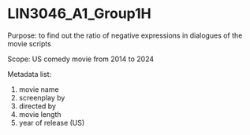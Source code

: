 # LIN3046_A1_Group1H

Purpose:
to find out the ratio of negative expressions in dialogues of the movie scripts 

Scope:
US comedy movie from 2014 to 2024

Metadata list:
1.  movie name
2.  screenplay by
3.  directed by
4.  movie length
5.  year of release (US)
